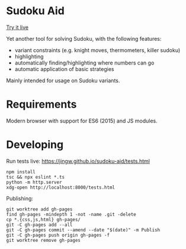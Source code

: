 Sudoku Aid
==========

[Try it live](https://jingw.github.io/sudoku-aid/)

Yet another tool for solving Sudoku, with the following features:

- variant constraints (e.g. knight moves, thermometers, killer sudoku)
- highlighting
- automatically finding/highlighting where numbers can go
- automatic application of basic strategies

Mainly intended for usage on Sudoku variants.

Requirements
============
Modern browser with support for ES6 (2015) and JS modules.

Developing
==========

Run tests live: https://jingw.github.io/sudoku-aid/tests.html

```
npm install
tsc && npx eslint *.ts
python -m http.server
xdg-open http://localhost:8000/tests.html
```

Publishing:
```
git worktree add gh-pages
find gh-pages -mindepth 1 -not -name .git -delete
cp *.{css,js,html} gh-pages/
git -C gh-pages add --all
git -C gh-pages commit --amend --date "$(date)" -m Publish
git -C gh-pages push origin gh-pages -f
git worktree remove gh-pages
```
